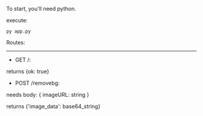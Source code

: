 To start, you'll need python.

execute:

`py app.py`

Routes: 

---

- GET /: 

returns {ok: true}



- POST /removebg: 

needs body:
{
imageURL: string
}

returns {'image_data': base64_string}
